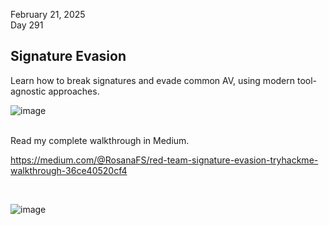 February 21, 2025<br>
Day 291<br>

<h2>Signature Evasion</h2>
<p>Learn how to break signatures and evade common AV, using modern tool-agnostic approaches.</p>

![image](https://github.com/user-attachments/assets/ae7fcc59-eb42-449c-ba47-30d2264cf6d5)

<br>
Read my complete walkthrough in Medium.

https://medium.com/@RosanaFS/red-team-signature-evasion-tryhackme-walkthrough-36ce40520cf4

<br>

![image](https://github.com/user-attachments/assets/cfe4659b-0499-480c-bbe9-e82760f48c85)
